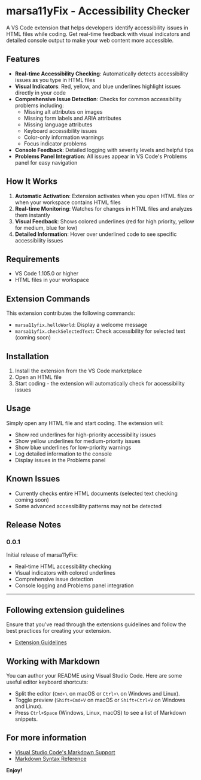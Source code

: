 # marsa11yFix - Accessibility Checker

A VS Code extension that helps developers identify accessibility issues in HTML files while coding. Get real-time feedback with visual indicators and detailed console output to make your web content more accessible.

## Features

- **Real-time Accessibility Checking**: Automatically detects accessibility issues as you type in HTML files
- **Visual Indicators**: Red, yellow, and blue underlines highlight issues directly in your code
- **Comprehensive Issue Detection**: Checks for common accessibility problems including:
  - Missing alt attributes on images
  - Missing form labels and ARIA attributes
  - Missing language attributes
  - Keyboard accessibility issues
  - Color-only information warnings
  - Focus indicator problems
- **Console Feedback**: Detailed logging with severity levels and helpful tips
- **Problems Panel Integration**: All issues appear in VS Code's Problems panel for easy navigation

## How It Works

1. **Automatic Activation**: Extension activates when you open HTML files or when your workspace contains HTML files
2. **Real-time Monitoring**: Watches for changes in HTML files and analyzes them instantly
3. **Visual Feedback**: Shows colored underlines (red for high priority, yellow for medium, blue for low)
4. **Detailed Information**: Hover over underlined code to see specific accessibility issues

## Requirements

- VS Code 1.105.0 or higher
- HTML files in your workspace

## Extension Commands

This extension contributes the following commands:

* `marsa11yfix.helloWorld`: Display a welcome message
* `marsa11yfix.checkSelectedText`: Check accessibility for selected text (coming soon)

## Installation

1. Install the extension from the VS Code marketplace
2. Open an HTML file
3. Start coding - the extension will automatically check for accessibility issues

## Usage

Simply open any HTML file and start coding. The extension will:
- Show red underlines for high-priority accessibility issues
- Show yellow underlines for medium-priority issues  
- Show blue underlines for low-priority warnings
- Log detailed information to the console
- Display issues in the Problems panel

## Known Issues

- Currently checks entire HTML documents (selected text checking coming soon)
- Some advanced accessibility patterns may not be detected

## Release Notes

### 0.0.1

Initial release of marsa11yFix:
- Real-time HTML accessibility checking
- Visual indicators with colored underlines
- Comprehensive issue detection
- Console logging and Problems panel integration

---

## Following extension guidelines

Ensure that you've read through the extensions guidelines and follow the best practices for creating your extension.

* [Extension Guidelines](https://code.visualstudio.com/api/references/extension-guidelines)

## Working with Markdown

You can author your README using Visual Studio Code. Here are some useful editor keyboard shortcuts:

* Split the editor (`Cmd+\` on macOS or `Ctrl+\` on Windows and Linux).
* Toggle preview (`Shift+Cmd+V` on macOS or `Shift+Ctrl+V` on Windows and Linux).
* Press `Ctrl+Space` (Windows, Linux, macOS) to see a list of Markdown snippets.

## For more information

* [Visual Studio Code's Markdown Support](http://code.visualstudio.com/docs/languages/markdown)
* [Markdown Syntax Reference](https://help.github.com/articles/markdown-basics/)

**Enjoy!**
